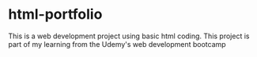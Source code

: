 # html-portfolio
This is a web development project using basic html coding. This project is part of my learning from the Udemy's web development bootcamp
